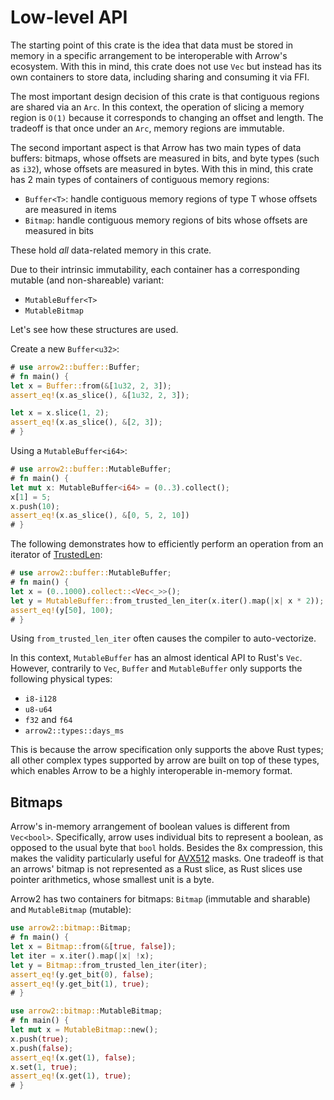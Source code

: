 # Low-level API

The starting point of this crate is the idea that data must be stored in memory in a specific arrangement to be interoperable with Arrow's ecosystem. With this in mind, this crate does not use `Vec` but instead has its own containers to store data, including sharing and consuming it via FFI.

The most important design decision of this crate is that contiguous regions are shared via an `Arc`. In this context, the operation of slicing a memory region is `O(1)` because it corresponds to changing an offset and length. The tradeoff is that once under an `Arc`, memory regions are immutable.

The second important aspect is that Arrow has two main types of data buffers: bitmaps, whose offsets are measured in bits, and byte types (such as `i32`), whose offsets are measured in bytes. With this in mind, this crate has 2 main types of containers of contiguous memory regions:

* `Buffer<T>`: handle contiguous memory regions of type T whose offsets are measured in items
* `Bitmap`: handle contiguous memory regions of bits whose offsets are measured in bits

These hold _all_ data-related memory in this crate.

Due to their intrinsic immutability, each container has a corresponding mutable (and non-shareable) variant:

* `MutableBuffer<T>`
* `MutableBitmap`

Let's see how these structures are used.

Create a new `Buffer<u32>`:

```rust
# use arrow2::buffer::Buffer;
# fn main() {
let x = Buffer::from(&[1u32, 2, 3]);
assert_eq!(x.as_slice(), &[1u32, 2, 3]);

let x = x.slice(1, 2);
assert_eq!(x.as_slice(), &[2, 3]);
# }
```

Using a `MutableBuffer<i64>`:

```rust
# use arrow2::buffer::MutableBuffer;
# fn main() {
let mut x: MutableBuffer<i64> = (0..3).collect();
x[1] = 5;
x.push(10);
assert_eq!(x.as_slice(), &[0, 5, 2, 10])
# }
```

The following demonstrates how to efficiently
perform an operation from an iterator of [TrustedLen](https://doc.rust-lang.org/std/iter/trait.TrustedLen.html):

```rust
# use arrow2::buffer::MutableBuffer;
# fn main() {
let x = (0..1000).collect::<Vec<_>>();
let y = MutableBuffer::from_trusted_len_iter(x.iter().map(|x| x * 2));
assert_eq!(y[50], 100);
# }
```

Using `from_trusted_len_iter` often causes the compiler to auto-vectorize.

In this context, `MutableBuffer` has an almost identical API to Rust's `Vec`.
However, contrarily to `Vec`, `Buffer` and `MutableBuffer` only supports
the following physical types:

* `i8-i128`
* `u8-u64`
* `f32` and `f64`
* `arrow2::types::days_ms`

This is because the arrow specification only supports the above Rust types; all other complex
types supported by arrow are built on top of these types, which enables Arrow to be a highly
interoperable in-memory format.

## Bitmaps

Arrow's in-memory arrangement of boolean values is different from `Vec<bool>`. Specifically,
arrow uses individual bits to represent a boolean, as opposed to the usual byte that `bool` holds.
Besides the 8x compression, this makes the validity particularly useful for 
[AVX512](https://en.wikipedia.org/wiki/AVX-512) masks.
One tradeoff is that an arrows' bitmap is not represented as a Rust slice, as Rust slices use
pointer arithmetics, whose smallest unit is a byte.

Arrow2 has two containers for bitmaps: `Bitmap` (immutable and sharable)
and `MutableBitmap` (mutable):

```rust
use arrow2::bitmap::Bitmap;
# fn main() {
let x = Bitmap::from(&[true, false]);
let iter = x.iter().map(|x| !x);
let y = Bitmap::from_trusted_len_iter(iter);
assert_eq!(y.get_bit(0), false);
assert_eq!(y.get_bit(1), true);
# }
```

```rust
use arrow2::bitmap::MutableBitmap;
# fn main() {
let mut x = MutableBitmap::new();
x.push(true);
x.push(false);
assert_eq!(x.get(1), false);
x.set(1, true);
assert_eq!(x.get(1), true);
# }
```
